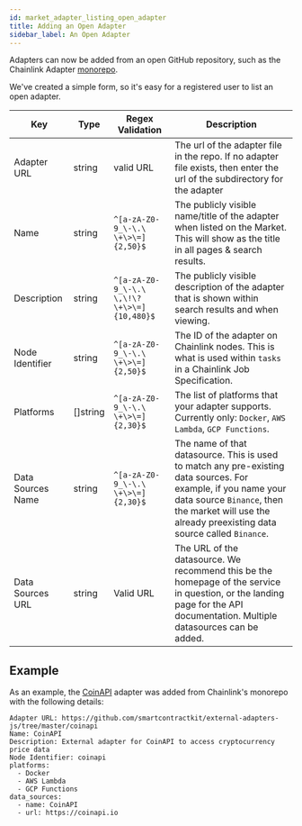 ```yaml
---
id: market_adapter_listing_open_adapter
title: Adding an Open Adapter
sidebar_label: An Open Adapter
---
```


Adapters can now be added from an open GitHub repository, such as the Chainlink Adapter [monorepo](external-adapters-js.md).

We've created a simple form, so it's easy for a registered user to list an open adapter.

| Key               | Type     | Regex Validation                           | Description                                                                                                                                                                                                                                                         |
|-------------------|----------|--------------------------------------------|---------------------------------------------------------------------------------------------------------------------------------------------------------------------------------------------------------------------------------------------------------------------|
| Adapter URL       | string   | valid URL                                  | The url of the adapter file in the repo. If no adapter file exists, then enter the  url of the subdirectory for the adapter                                                                                                                                         |
| Name              | string   | `^[a-zA-Z0-9_\-\.\ \+\>\=]{2,50}$`         | The publicly visible name/title of the adapter when listed on the Market. This will show as the title in all pages & search results.                                                                                                                                |
| Description       | string   | `^[a-zA-Z0-9_\-\.\ \,\!\?\+\>\=]{10,480}$` | The publicly visible description of the adapter that is shown within search results and when viewing.                                                                                                                                                               |
| Node Identifier   | string   | `^[a-zA-Z0-9_\-\.\ \+\>\=]{2,50}$`         | The ID of the adapter on Chainlink nodes. This is what is used within `tasks` in a Chainlink Job Specification.                                                                                                                                                     |
| Platforms         | []string | `^[a-zA-Z0-9_\-\.\ \+\>\=]{2,30}$`         | The list of platforms that your adapter supports. Currently only: `Docker`, `AWS Lambda`, `GCP Functions`.                                                                                                                                                          |
| Data Sources Name | string   | `^[a-zA-Z0-9_\-\.\ \+\>\=]{2,30}$`         | The name of that datasource. This is used to match any pre-existing data sources. For example, if you name your data source `Binance`, then the market will use the already preexisting data source called `Binance`.                                               |
| Data Sources URL  | string   | Valid URL                                  | The URL of the datasource. We recommend this be the homepage of the service in question, or the landing page for the API documentation. Multiple datasources can be added.                                                                                          |


## Example
As an example, the [CoinAPI](https://market.link/search/adapters?page=1&search=coinapi) adapter was added from Chainlink's monorepo with the following details:

```example
Adapter URL: https://github.com/smartcontractkit/external-adapters-js/tree/master/coinapi
Name: CoinAPI
Description: External adapter for CoinAPI to access cryptocurrency price data
Node Identifier: coinapi
platforms:
  - Docker
  - AWS Lambda
  - GCP Functions
data_sources:
  - name: CoinAPI
  - url: https://coinapi.io
```
